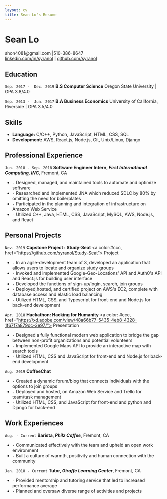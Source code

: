```yaml
--- 
layout: cv
title: Sean Lo's Resume
--- 
```


# Sean Lo


<div id="webaddress">
<a>shon4081@gmail.com |510-386-8647 </a>
</div>

<div id="webaddress">
<a href="https://www.linkedin.com/in/syranol">linkedin.com/in/syranol</a>
| <a href="https://github.com/syranol">github.com/syranol</a>
</div>


## Education

`Sep. 2017 - 
 Dec. 2019` 
__B.S Computer Science__   Oregon State University | GPA 3.8/4.0

`Sep. 2013 - 
 Jun. 2017`
__B.A Business Economics__   University of California, Riverside | GPA 3.5/4.0

## Skills  
- __Language:__ C/C++, Python, JavaScript, HTML, CSS, SQL 
- __Development:__ AWS, React.js, Node.js, Git, Unix/Linux, Django   

## Professional Experience  
`Jun. 2018 -
 Sep. 2018` 
__Software Engineer Intern, *First International Computing, INC*__, Fremont, CA  

- `-` Designed, managed, and maintained tools to automate and optimize software
- `-` Researched and implemented JNA which reduced SDLC by 80%
by omitting the need for boilerplates
- `-` Participated in the planning and integration of infrastructure on Amazon Web Service
- `-` Utilized C++, Java, HTML, CSS, JavaScript, MySQL, AWS, Node.js, and React

## Personal Projects

`Nov. 2019` 
__Capstone Project : Study-Seat__  <a color:#ccc, href="https://github.com/syranol/Study-Seat"> Project </a>

- `-` In an agile-development team of 3, developed an application that allows users to locate and organize study groups
- `-` Invoked and implemented Google-Geo-Locations' API and Auth0's API and React.js for building user interface 
- `-` Developed the functions of sign-up/login, search, join groups 
- `-` Deployed,hosted, and certified project on AWS's EC2, complete with database access and elastic load balancing 
- `-` Utilized HTML, CSS, and Typescript for front-end and Node.js for back-end development

`Apr. 2018` 
__Hackathon: Hacking for Humanity__  <a color: #ccc, href="https://xd.adobe.com/view/48a66b77-5435-4eb8-4328-1f67f7a879dc-3e97/"> Presentation </a>

- `-` Designed a fully functional modern web application to bridge the gap between non-profit organizations and potential volunteers 
- `-` Implemented Google Maps API to provide an interactive map with search tools 
- `-` Utilized HTML, CSS and JavaScript for front-end and Node.js for back-end development

`Aug. 2019` 
__CoffeeChat__  

- `-` Created a dynamic forum/blog that connects individuals with the options to join groups 
- `-` Deployed and hosted, on Amazon Web Service and Trello for team/task management 
- `-` Utilized HTML, CSS, and JavaScript for front-end and python and Django for back-end

## Work Experiences  
`Aug. - Current` 
__Barista, *Philz Coffee*__, Fremont, CA  

- `-` Communicated effectively with the team and upheld an open work environment
- `-` Built a culture of warmth, positivity and human connection with the community  

`Jan. 2018 - Current` 
__Tutor, *Giraffe Learning Center*__, Fremont, CA  

- `-` Provided mentorship and tutoring service that led to increased performance average
- `-` Planned and oversaw diverse range of activities and projects

